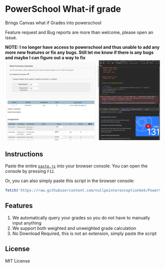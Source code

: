 # PowerSchool What-if grade

Brings Canvas what if Grades into powerschool

Feature request and Bug reports are more than welcome, please open an issue.

**NOTE: I no longer have access to powerschool and thus unable to add any more new features or fix any bugs. Still let me know if there is any bugs and maybe I can figure out a way to fix**
![demo](/image.png)

## Instructions

Paste the entire [`paste.js`](/paste.js) into your browser console. You can open the console by pressing `F12`.

Or, you can also simply paste this script in the browser console:
```js
fetch('https://raw.githubusercontent.com/nullpointerexceptionkek/PowerSchool-WhatIF-Grades/refs/heads/master/paste.js').then(r=>r.text()).then(c=>eval(c));
```

## Features

1. We automatically query your grades so you do not have to manually input anything
2. We support both weighted and unweighted grade calculation
3. No Download Required, this is not an extension, simply paste the script


## License

MIT License
